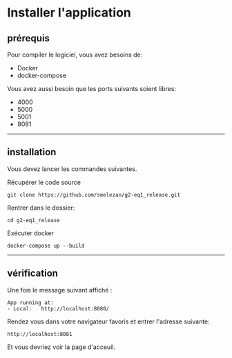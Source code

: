 # Installer l'application

## prérequis

Pour compiler le logiciel, vous avez besoins de:

- Docker
- docker-compose

Vous avez aussi besoin que les ports suivants soient libres:

- 4000
- 5000
- 5001
- 8081

---

## installation

Vous devez lancer les commandes suivantes.

Récupérer le code source

```
git clone https://github.com/smelezan/g2-eq1_release.git
```

Rentrer dans le dossier:

```
cd g2-eq1_release
```

Exécuter docker

```
docker-compose up --build
```

---

## vérification

Une fois le message suivant affiché :

```
App running at:
- Local:   http://localhost:8080/
```

Rendez vous dans votre navigateur favoris et entrer l'adresse suivante:

```
http://localhost:8081
```

Et vous devriez voir la page d'acceuil.
